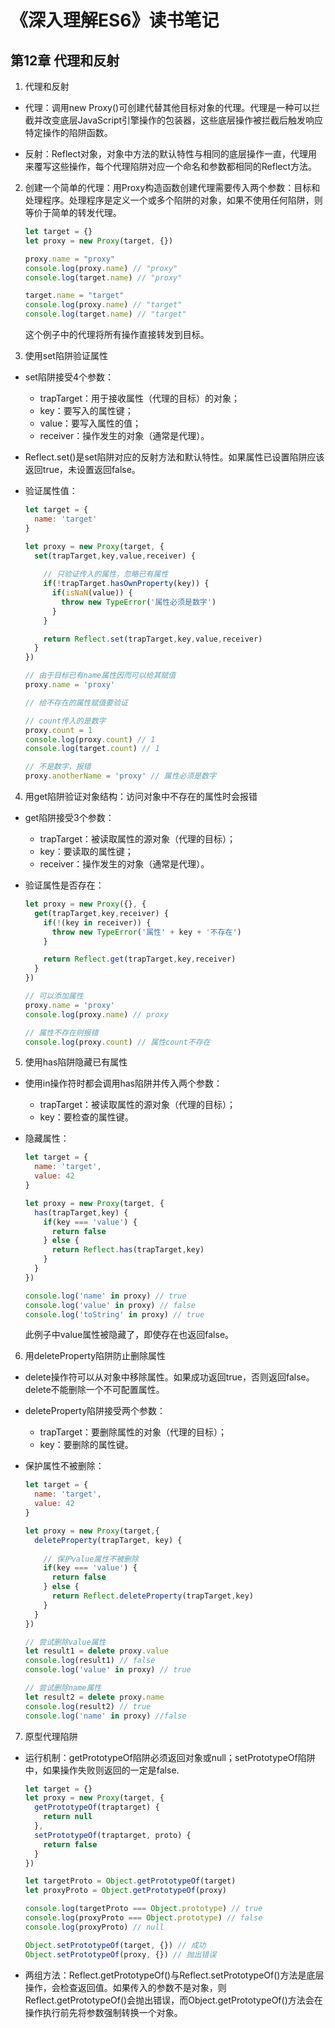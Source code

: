 # 《深入理解ES6》读书笔记 #


## 第12章  代理和反射 #

1. 代理和反射
  - 代理：调用new Proxy()可创建代替其他目标对象的代理。代理是一种可以拦截并改变底层JavaScript引擎操作的包装器，这些底层操作被拦截后触发响应特定操作的陷阱函数。

  - 反射：Reflect对象，对象中方法的默认特性与相同的底层操作一直，代理用来覆写这些操作，每个代理陷阱对应一个命名和参数都相同的Reflect方法。

2. 创建一个简单的代理：用Proxy构造函数创建代理需要传入两个参数：目标和处理程序。处理程序是定义一个或多个陷阱的对象，如果不使用任何陷阱，则等价于简单的转发代理。
    ```javascript
    let target = {}
    let proxy = new Proxy(target, {})

    proxy.name = "proxy"
    console.log(proxy.name) // "proxy"
    console.log(target.name) // "proxy"

    target.name = "target"
    console.log(proxy.name) // "target"
    console.log(target.name) // "target"
    ```
    这个例子中的代理将所有操作直接转发到目标。
  
3. 使用set陷阱验证属性
  - set陷阱接受4个参数：
    - trapTarget：用于接收属性（代理的目标）的对象；
    - key：要写入的属性键；
    - value：要写入属性的值；
    - receiver：操作发生的对象（通常是代理）。

  - Reflect.set()是set陷阱对应的反射方法和默认特性。如果属性已设置陷阱应该返回true，未设置返回false。
  
  - 验证属性值：
    ```javascript
    let target = {
      name: 'target'
    }

    let proxy = new Proxy(target, {
      set(trapTarget,key,value,receiver) {
        
        // 只验证传入的属性，忽略已有属性
        if(!trapTarget.hasOwnProperty(key)) {
          if(isNaN(value)) {
            throw new TypeError('属性必须是数字')
          }
        }

        return Reflect.set(trapTarget,key,value,receiver)
      }
    })

    // 由于目标已有name属性因而可以给其赋值
    proxy.name = 'proxy'

    // 给不存在的属性赋值要验证

    // count传入的是数字
    proxy.count = 1
    console.log(proxy.count) // 1
    console.log(target.count) // 1

    // 不是数字，报错
    proxy.anotherName = 'proxy' // 属性必须是数字
    ```

4. 用get陷阱验证对象结构：访问对象中不存在的属性时会报错
  - get陷阱接受3个参数：
    - trapTarget：被读取属性的源对象（代理的目标）；
    - key：要读取的属性键；
    - receiver：操作发生的对象（通常是代理）。

  - 验证属性是否存在：
    ```javascript
    let proxy = new Proxy({}, {
      get(trapTarget,key,receiver) {
        if(!(key in receiver)) {
          throw new TypeError('属性' + key + '不存在')
        }

        return Reflect.get(trapTarget,key,receiver)
      }
    })

    // 可以添加属性
    proxy.name = 'proxy'
    console.log(proxy.name) // proxy

    // 属性不存在则报错
    console.log(proxy.count) // 属性count不存在
    ```

5. 使用has陷阱隐藏已有属性
  - 使用in操作符时都会调用has陷阱并传入两个参数：
    - trapTarget：被读取属性的源对象（代理的目标）；
    - key：要检查的属性键。

  - 隐藏属性：
    ```javascript
    let target = {
      name: 'target',
      value: 42
    }

    let proxy = new Proxy(target, {
      has(trapTarget,key) {
        if(key === 'value') {
          return false
        } else {
          return Reflect.has(trapTarget,key)
        }
      }
    })

    console.log('name' in proxy) // true
    console.log('value' in proxy) // false
    console.log('toString' in proxy) // true
    ```
    此例子中value属性被隐藏了，即使存在也返回false。

6. 用deleteProperty陷阱防止删除属性
  - delete操作符可以从对象中移除属性。如果成功返回true，否则返回false。delete不能删除一个不可配置属性。

  - deleteProperty陷阱接受两个参数：
    - trapTarget：要删除属性的对象（代理的目标）；
    - key：要删除的属性键。

  - 保护属性不被删除：
    ```javascript
    let target = {
      name: 'target',
      value: 42
    }

    let proxy = new Proxy(target,{
      deleteProperty(trapTarget, key) {
        
        // 保护value属性不被删除
        if(key === 'value') {
          return false
        } else {
          return Reflect.deleteProperty(trapTarget,key)
        }
      }
    })

    // 尝试删除value属性
    let result1 = delete proxy.value
    console.log(result1) // false
    console.log('value' in proxy) // true

    // 尝试删除name属性
    let result2 = delete proxy.name
    console.log(result2) // true
    console.log('name' in proxy) //false
    ```

7. 原型代理陷阱
  - 运行机制：getPrototypeOf陷阱必须返回对象或null；setPrototypeOf陷阱中，如果操作失败则返回的一定是false.
    ```javascript
    let target = {}
    let proxy = new Proxy(target, {
      getPrototypeOf(traptarget) {
        return null
      },
      setPrototypeOf(traptarget, proto) {
        return false
      }
    })

    let targetProto = Object.getPrototypeOf(target)
    let proxyProto = Object.getPrototypeOf(proxy)

    console.log(targetProto === Object.prototype) // true
    console.log(proxyProto === Object.prototype) // false
    console.log(proxyProto) // null

    Object.setPrototypeOf(target, {}) // 成功
    Object.setPrototypeOf(proxy, {}) // 抛出错误
    ```

  - 两组方法：Reflect.getPrototypeOf()与Reflect.setPrototypeOf()方法是底层操作，会检查返回值。如果传入的参数不是对象，则Reflect.getPrototypeOf()会抛出错误，而Object.getPrototypeOf()方法会在操作执行前先将参数强制转换一个对象。
